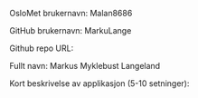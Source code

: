 OsloMet brukernavn: Malan8686

GitHub brukernavn: MarkuLange

Github repo URL: 

Fullt navn: Markus Myklebust Langeland

Kort beskrivelse av applikasjon (5-10 setninger):
